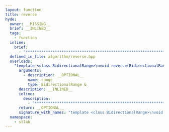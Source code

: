 ```yaml
---
layout: function
title: reverse
hyde:
  owner: __MISSING__
  brief: __INLINED__
  tags:
    - function
  inline:
    brief:
      - "***********************************************************************************************"
  defined_in_file: algorithm/reverse.hpp
  overloads:
    "template <class BidirectionalRange>\nvoid reverse(BidirectionalRange &)":
      arguments:
        - description: __OPTIONAL__
          name: range
          type: BidirectionalRange &
      description: __INLINED__
      inline:
        description:
          - "***********************************************************************************************"
      return: __OPTIONAL__
      signature_with_names: "template <class BidirectionalRange>\nvoid reverse(BidirectionalRange & range)"
  namespace:
    - stlab
---
```


